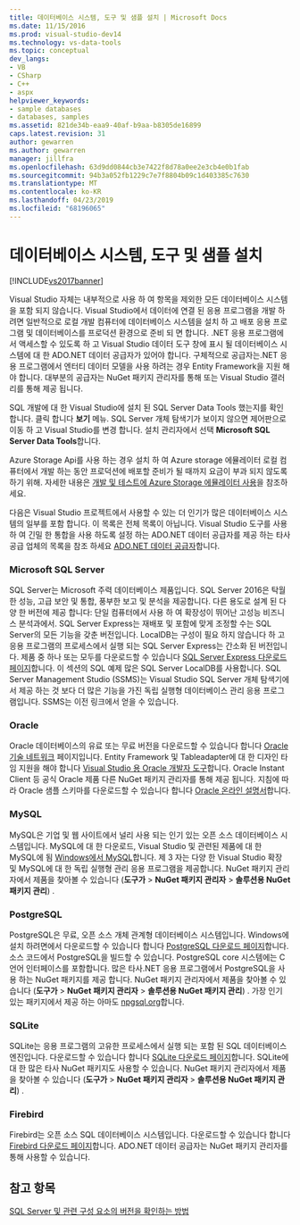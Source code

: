 ```yaml
---
title: 데이터베이스 시스템, 도구 및 샘플 설치 | Microsoft Docs
ms.date: 11/15/2016
ms.prod: visual-studio-dev14
ms.technology: vs-data-tools
ms.topic: conceptual
dev_langs:
- VB
- CSharp
- C++
- aspx
helpviewer_keywords:
- sample databases
- databases, samples
ms.assetid: 821de34b-eaa9-40af-b9aa-b8305de16899
caps.latest.revision: 31
author: gewarren
ms.author: gewarren
manager: jillfra
ms.openlocfilehash: 63d9dd0844cb3e7422f8d78a0ee2e3cb4e0b1fab
ms.sourcegitcommit: 94b3a052fb1229c7e7f8804b09c1d403385c7630
ms.translationtype: MT
ms.contentlocale: ko-KR
ms.lasthandoff: 04/23/2019
ms.locfileid: "68196065"
---
```

# <a name="installing-database-systems-tools-and-samples"></a>데이터베이스 시스템, 도구 및 샘플 설치
[!INCLUDE[vs2017banner](../includes/vs2017banner.md)]

Visual Studio 자체는 내부적으로 사용 하 여 항목을 제외한 모든 데이터베이스 시스템을 포함 되지 않습니다. Visual Studio에서 데이터에 연결 된 응용 프로그램을 개발 하려면 일반적으로 로컬 개발 컴퓨터에 데이터베이스 시스템을 설치 하 고 배포 응용 프로그램 및 데이터베이스를 프로덕션 환경으로 준비 되 면 합니다. .NET 응용 프로그램에서 액세스할 수 있도록 하 고 Visual Studio 데이터 도구 창에 표시 될 데이터베이스 시스템에 대 한 ADO.NET 데이터 공급자가 있어야 합니다. 구체적으로 공급자는.NET 응용 프로그램에서 엔터티 데이터 모델을 사용 하려는 경우 Entity Framework을 지원 해야 합니다.     대부분의 공급자는 NuGet 패키지 관리자를 통해 또는 Visual Studio 갤러리를 통해 제공 됩니다.  
  
 SQL 개발에 대 한 Visual Studio에 설치 된 SQL Server Data Tools 했는지를 확인 합니다. 클릭 합니다 **보기** 메뉴. SQL Server 개체 탐색기가 보이지 않으면 제어판으로 이동 하 고 Visual Studio를 변경 합니다. 설치 관리자에서 선택 **Microsoft SQL Server Data Tools**합니다.  
  
 Azure Storage Api를 사용 하는 경우 설치 하 여 Azure storage 에뮬레이터 로컬 컴퓨터에서 개발 하는 동안 프로덕션에 배포할 준비가 될 때까지 요금이 부과 되지 않도록 하기 위해. 자세한 내용은 [개발 및 테스트에 Azure Storage 에뮬레이터 사용](https://azure.microsoft.com/documentation/articles/storage-use-emulator/)을 참조하세요.  
  
 다음은 Visual Studio 프로젝트에서 사용할 수 있는 더 인기가 많은 데이터베이스 시스템의 일부를 포함 합니다. 이 목록은 전체 목록이 아닙니다. Visual Studio 도구를 사용 하 여 긴밀 한 통합을 사용 하도록 설정 하는 ADO.NET 데이터 공급자를 제공 하는 타사 공급 업체의 목록을 참조 하세요 [ADO.NET 데이터 공급자](https://msdn.microsoft.com/library/dd363565.aspx)합니다.  
  
### <a name="microsoft-sql-server"></a>Microsoft SQL Server  
 SQL Server는 Microsoft 주력 데이터베이스 제품입니다. SQL Server 2016은 탁월한 성능, 고급 보안 및 통합, 풍부한 보고 및 분석을 제공합니다. 다른 용도로 설계 된 다양 한 버전에 제공 합니다: 단일 컴퓨터에서 사용 하 여 확장성이 뛰어난 고성능 비즈니스 분석과에서. SQL Server Express는 재배포 및 포함에 맞게 조정할 수는 SQL Server의 모든 기능을 갖춘 버전입니다.  LocalDB는 구성이 필요 하지 않습니다 하 고 응용 프로그램의 프로세스에서 실행 되는 SQL Server Express는 간소화 된 버전입니다. 제품 중 하나 또는 모두를 다운로드할 수 있습니다 [SQL Server Express 다운로드 페이지](https://www.microsoft.com/sql-server/sql-server-editions-express)합니다. 이 섹션의 SQL 예제 많은 SQL Server LocalDB를 사용합니다. SQL Server Management Studio (SSMS)는 Visual Studio SQL Server 개체 탐색기에서 제공 하는 것 보다 더 많은 기능을 가진 독립 실행형 데이터베이스 관리 응용 프로그램입니다. SSMS는 이전 링크에서 얻을 수 있습니다.  
  
### <a name="oracle"></a>Oracle  
 Oracle 데이터베이스의 유료 또는 무료 버전을 다운로드할 수 있습니다 합니다 [Oracle 기술 네트워크](http://www.oracle.com/technetwork/database/enterprise-edition/downloads/index-092322.html) 페이지입니다. Entity Framework 및 Tableadapter에 대 한 디자인 타임 지원을 해야 합니다 [Visual Studio 용 Oracle 개발자 도구](http://www.oracle.com/technetwork/developer-tools/visual-studio/overview/index.html)합니다. Oracle Instant Client 등 공식 Oracle 제품 다른 NuGet 패키지 관리자를 통해 제공 됩니다.  지침에 따라 Oracle 샘플 스키마를 다운로드할 수 있습니다 합니다 [Oracle 온라인 설명서](http://docs.oracle.com/cd/E11882_01/server.112/e10831/toc.htm)합니다.  
  
### <a name="mysql"></a>MySQL  
 MySQL은 기업 및 웹 사이트에서 널리 사용 되는 인기 있는 오픈 소스 데이터베이스 시스템입니다. MySQL에 대 한 다운로드, Visual Studio 및 관련된 제품에 대 한 MySQL에 됨 [Windows에서 MySQL](http://www.mysql.com/why-mysql/windows/)합니다.  제 3 자는 다양 한 Visual Studio 확장 및 MySQL에 대 한 독립 실행형 관리 응용 프로그램을 제공합니다. NuGet 패키지 관리자에서 제품을 찾아볼 수 있습니다 (**도구가** > **NuGet 패키지 관리자** > **솔루션용 NuGet 패키지 관리**) .  
  
### <a name="postgresql"></a>PostgreSQL  
 PostgreSQL은 무료, 오픈 소스 개체 관계형 데이터베이스 시스템입니다. Windows에 설치 하려면에서 다운로드할 수 있습니다 합니다 [PostgreSQL 다운로드 페이지](http://www.postgresql.org/download/windows/)합니다.  소스 코드에서 PostgreSQL을 빌드할 수 있습니다.  PostgreSQL core 시스템에는 C 언어 인터페이스를 포함합니다. 많은 타사.NET 응용 프로그램에서 PostgreSQL을 사용 하는 NuGet 패키지를 제공 합니다.  NuGet 패키지 관리자에서 제품을 찾아볼 수 있습니다 (**도구가** > **NuGet 패키지 관리자** > **솔루션용 NuGet 패키지 관리**) . 가장 인기 있는 패키지에서 제공 하는 아마도 [npgsql.org](http://www.npgsql.org)합니다.  
  
### <a name="sqlite"></a>SQLite  
 SQLite는 응용 프로그램의 고유한 프로세스에서 실행 되는 포함 된 SQL 데이터베이스 엔진입니다. 다운로드할 수 있습니다 합니다 [SQLite 다운로드 페이지](http://www.sqlite.org/download.html)합니다. SQLite에 대 한 많은 타사 NuGet 패키지도 사용할 수 있습니다. NuGet 패키지 관리자에서 제품을 찾아볼 수 있습니다 (**도구가** > **NuGet 패키지 관리자** > **솔루션용 NuGet 패키지 관리**) .  
  
### <a name="firebird"></a>Firebird  
 Firebird는 오픈 소스 SQL 데이터베이스 시스템입니다. 다운로드할 수 있습니다 합니다 [Firebird 다운로드 페이지](http://firebirdsql.org/en/downloads/)합니다. ADO.NET 데이터 공급자는 NuGet 패키지 관리자를 통해 사용할 수 있습니다.  
  
## <a name="see-also"></a>참고 항목  
 [SQL Server 및 관련 구성 요소의 버전을 확인하는 방법](http://support.microsoft.com/kb/321185)
